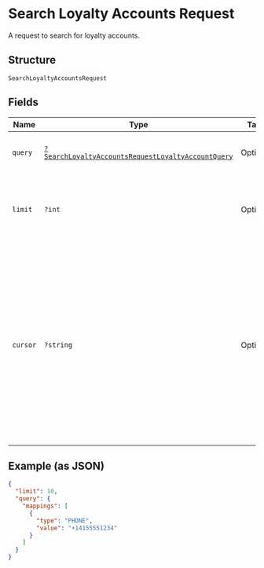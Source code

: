 
# Search Loyalty Accounts Request

A request to search for loyalty accounts.

## Structure

`SearchLoyaltyAccountsRequest`

## Fields

| Name | Type | Tags | Description | Getter | Setter |
|  --- | --- | --- | --- | --- | --- |
| `query` | [`?SearchLoyaltyAccountsRequestLoyaltyAccountQuery`](/doc/models/search-loyalty-accounts-request-loyalty-account-query.md) | Optional | The search criteria for the loyalty accounts. | getQuery(): ?SearchLoyaltyAccountsRequestLoyaltyAccountQuery | setQuery(?SearchLoyaltyAccountsRequestLoyaltyAccountQuery query): void |
| `limit` | `?int` | Optional | The maximum number of results to include in the response. | getLimit(): ?int | setLimit(?int limit): void |
| `cursor` | `?string` | Optional | A pagination cursor returned by a previous call to<br>this endpoint. Provide this to retrieve the next set of<br>results for the original query.<br><br>For more information,<br>see [Pagination](https://developer.squareup.com/docs/basics/api101/pagination). | getCursor(): ?string | setCursor(?string cursor): void |

## Example (as JSON)

```json
{
  "limit": 10,
  "query": {
    "mappings": [
      {
        "type": "PHONE",
        "value": "+14155551234"
      }
    ]
  }
}
```

